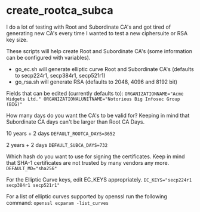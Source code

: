 # create_rootca_subca

I do a lot of testing with Root and Subordinate CA's and got tired of generating new CA's every time I wanted to test a new ciphersuite or RSA key size.

These scripts will help create Root and Subordinate CA's (some information can be configured with variables).

* go_ec.sh will generate elliptic curve Root and Subordinate CA's (defaults to secp224r1, secp384r1, secp521r1)
* go_rsa.sh will generate RSA (defaults to 2048, 4096 and 8192 bit)

Fields that can be edited (currently defaults to):
``
ORGANIZATIONNAME="Acme Widgets Ltd."
ORGANIZATIONALUNITNAME="Notorious Big Infosec Group (BIG)"
``

How many days do you want the CA's to be valid for? Keeping in mind that Subordinate CA days can't be larger than Root CA Days.

10 years + 2 days
``
DEFAULT_ROOTCA_DAYS=3652
``

2 years + 2 days
``
DEFAULT_SUBCA_DAYS=732
``

Which hash do you want to use for signing the certificates.
Keep in mind that SHA-1 certificates are not trusted by many vendors any more.
``
DEFAULT_MD="sha256"
``

For the Elliptic Curve keys, edit EC_KEYS appropriately.
``
EC_KEYS="secp224r1 secp384r1 secp521r1"
``

For a list of elliptic curves supported by openssl run the following command:
``
openssl ecparam -list_curves
``




